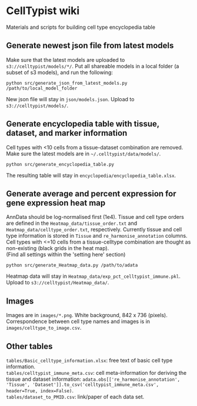 # CellTypist wiki
Materials and scripts for building cell type encyclopedia table

## Generate newest json file from latest models
Make sure that the latest models are uploaded to `s3://celltypist/models/*/`. Put all shareable models in a local folder (a subset of s3 models), and run the following:  
```console
python src/generate_json_from_latest_models.py /path/to/local_model_folder
```
New json file will stay in `json/models.json`. Upload to `s3://celltypist/models/`.

## Generate encyclopedia table with tissue, dataset, and marker information
Cell types with <10 cells from a tissue-dataset combination are removed. Make sure the latest models are in `~/.celltypist/data/models/`.
```console
python src/generate_encyclopedia_table.py
```
The resulting table will stay in `encyclopedia/encyclopedia_table.xlsx`.

## Generate average and percent expression for gene expression heat map
AnnData should be log-normalised first (1e4). Tissue and cell type orders are defined in the `Heatmap_data/tissue_order.txt` and `Heatmap_data/celltype_order.txt`, respectively. Currently tissue and cell type information is stored in `Tissue` and `re_harmonise_annotation` columns.  
Cell types with <=10 cells from a tissue-celltype combination are thought as non-existing (black grids in the heat map).  
(Find all settings within the 'setting here' section)
```console
python src/generate_Heatmap_data.py /path/to/adata
```
Heatmap data will stay in `Heatmap_data/exp_pct_celltypist_immune.pkl`. Upload to `s3://celltypist/Heatmap_data/`.

## Images
Images are in `images/*.png`. White background, 842 x 736 (pixels).  
Correspondence between cell type names and images is in `images/celltype_to_image.csv`.

## Other tables
`tables/Basic_celltype_information.xlsx`: free text of basic cell type information.  
`tables/celltypist_immune_meta.csv`: cell meta-information for deriving the tissue and dataset information: `adata.obs[['re_harmonise_annotation', 'Tissue', 'Dataset']].to_csv('celltypist_immune_meta.csv', header=True, index=False)`.  
`tables/dataset_to_PMID.csv`: link/paper of each data set.
